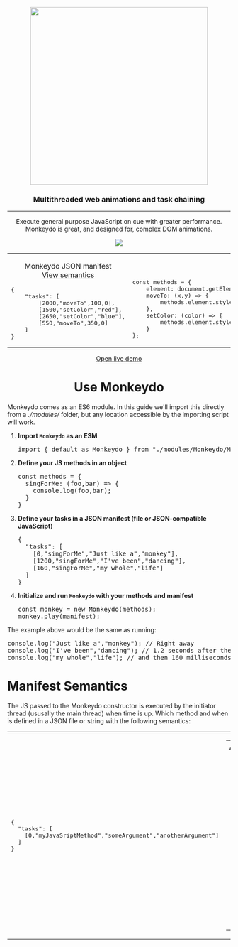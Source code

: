 <p align="center">
  <img width="400" src="https://storage.googleapis.com/public.victorwesterlund.com/github/VictorWesterlund/monkeydo/monkeydo_.svg"/>
</p>
<h3 align="center">Multithreaded web animations and task chaining</h3>
<hr>
<p align="center">Execute general purpose JavaScript on cue with greater performance. Monkeydo is great, and designed for, complex DOM animations.</p>
<p align="center"><img src="https://storage.googleapis.com/public.victorwesterlund.com/github/VictorWesterlund/monkeydo/simple_demo.gif"/></a>
<table>
<td>
  <p align="center">Monkeydo JSON manifest<br><a href="#manifest-semantics">View semantics</a></p>
<pre lang="json">
{
    "tasks": [
        [2000,"moveTo",100,0],
        [1500,"setColor","red"],
        [2650,"setColor","blue"],
        [550,"moveTo",350,0]
    ]
}
</pre>
</td>
<td>
  <p align="center">Normal JavaScript</p>
<pre lang="js">
const methods = {
    element: document.getElementById("element"),
    moveTo: (x,y) => {
        methods.element.style.setProperty("transform",`translate(${x}%,${y}%)`);
    },
    setColor: (color) => {
        methods.element.style.setProperty("background-color",color);
    }
};
</pre>
</td>
</table>
<a href="https://victorwesterlund.github.io/monkeydo-demo/demo/simple_shapes">Open live demo</a>
<h1 align="center">Use Monkeydo</h1>
<p>Monkeydo comes as an ES6 module. In this guide we'll import this directly from a <i>./modules/</i> folder, but any location accessible by the importing script will work.</p>
<ol>
  <li><strong>Import <code>Monkeydo</code> as an ESM</strong>
<pre lang="js">
import { default as Monkeydo } from "./modules/Monkeydo/Monkeydo.mjs";
</pre>
  </li>
  <li><strong>Define your JS methods in an object</strong>
<pre lang="js">
const methods = {
  singForMe: (foo,bar) => {
    console.log(foo,bar);
  }
}
</pre>
  </li>
  <li><strong>Define your tasks in a JSON manifest (file or JSON-compatible JavaScript)</strong>
<pre lang="json">
{
  "tasks": [
    [0,"singForMe","Just like a","monkey"],
    [1200,"singForMe","I've been","dancing"],
    [160,"singForMe","my whole","life"]
  ]
}
</pre>
  </li>
  <li><strong>Initialize and run <code>Monkeydo</code> with your methods and manifest</strong>
<pre lang="js">
const monkey = new Monkeydo(methods);
monkey.play(manifest);
</pre>
  </li>
</ol>
<p>The example above would be the same as running:</p>
<pre lang="js">
console.log("Just like a","monkey"); // Right away
console.log("I've been","dancing"); // 1.2 seconds after the first
console.log("my whole","life"); // and then 160 milliseconds after the second
</pre>
<h1>Manifest Semantics</h1>
<p>The JS passed to the Monkeydo constructor is executed by the initiator thread (ususally the main thread) when time is up. Which method and when is defined in a JSON file or string with the following semantics:</p>
<table>
<td>
<pre lang="json">
{
  "tasks": [
    [0,"myJavaSriptMethod","someArgument","anotherArgument"]
  ]
}
</pre>
</td>
<td>
<table align="center">
  <tr>
    <th>Array key</th>
    <th>Description</th>
  </tr>
  <tr>
    <td align="center">0</td>
    <td><strong>Delay</strong><br>Wait this many milliseconds before running this method</td>
  </tr>
  <tr>
    <td align="center">1</td>
    <td><strong>Method</strong><br>Name of the JavaScript method to call</td>
  </tr>
  <tr>
    <td align="center">2+n</td>
    <td><strong>Arguments</strong><br>Some amount of arguments to pass to the method</td>
  </tr>
</table>
</td>
</table>
